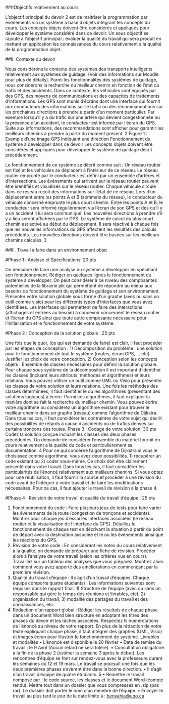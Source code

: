 ###Objectifs relativement au cours

L’objectif principal du devoir 2 est de maitriser la programmation par événements via un
système à base d’objets intégrant les concepts du cours. Les concepts objets doivent être
considérés et appliqués pour développer le système considéré dans ce devoir.
Un sous objectif se rajoute à l’objectif principal : évaluer la qualité du travail qui sera
produit en mettant en application les connaissances du cours relativement a la qualité de
la programmation objet.

##II. Contexte du devoir

Nous considérons le contexte des systèmes des transports intelligents relativement aux
systèmes de guidage. (Voir des informations sur Moodle pour plus de détails).
Parmi les fonctionnalités des systèmes de guidage, nous considérons la recherche du
meilleur chemin en fonction de l’état du trafic et des accidents. Dans ce contexte, les
véhicules sont équipés par des GPS, des moyens de communications et des capacités de
traitements d’informations. Les GPS sont munis d’écrans dont une interface qui fournit
aux conducteurs des informations sur le trafic ou des recommandations sur les prochaines
directions à prendre à partir d’un moment particulier. Par exemple lorsqu’il y a du trafic
sur une artère qui devient congestionnée ou la présence d’un accident, le conducteur est
informé par l’écran du GPS. Suite aux informations, des recommandations sont afficher
pour garantir les meilleurs chemins à prendre à partir du moment présent. 
2
Figure 1 : Exemple d’une image GPS indiquant une direction
Fonctionnement du système à développer dans ce devoir
Les concepts objets doivent être considérés et appliqués pour développer le système de
guidage décrit précédemment.

Le fonctionnement de ce système se décrit comme suit : Un réseau routier est fixé et les
véhicules se déplacent à l’intérieur de ce réseau. Le réseau routier emprunté par le
conducteur est défini par un ensemble d’artères et d’intersections. Les événements qui
arrivent sur le réseau routier peuvent être identifiés et visualisés sur le réseau routier.
Chaque véhicule circule dans ce réseau reçoit des informations sur l’état de ce réseau.
Lors d’un déplacement entre les points A et B (sommets du réseau), le conducteur du
véhicule concerné emprunte le plus court chemin. Entre les points A et B, le conducteur
sera informé régulièrement via l’écran de son GPS et dès qu’il y a un accident il lui sera
communiqué. Les nouvelles directions à prendre s’il y a lieu seront affichées par le GPS.
Le système de calcul du plus court chemin est activé au début du déplacement. Il sera
réactivé à chaque fois que les nouvelles informations du GPS affectent les résultats des
calculs précédents. Les nouvelles directions doivent être basées sur les meilleurs chemins
calculés. 
3

##III. Travail à faire dans un environnement objet

#Phase 1 : Analyse et Spécifications: 20 pts

On demande de faire une analyse du système à développer en spécifiant son fonctionnement.
Rédiger en quelques lignes le fonctionnement du système à développer. On peut
considérer à ce niveau des composantes potentielles de la librairie jdk qui permettent de répondre
au mieux aux besoins de fonctionnement du système de guidage et son environnement. Présenter
votre solution globale sous forme d’un graphe (avec ou sans un outil comme visio) pour les
différents types d’interfaces que vous avez identifiées. Les interfaces qui permettent de faire des
interactions (affichages et entrées au besoin) à concevoir concernent le réseau routier et l’écran du
GPS ainsi que toute autre composante nécessaire pour l’initialisation et le fonctionnement de
votre système.

#Phase 2 : Conception de la solution globale : 25 pts

Une fois que le quoi, (ce qui est demandé de faire) est clair, il faut procéder par les étapes
de conception : 1) Décomposition du problème : une solution pour le fonctionnement de
tout le système (routes, écran GPS, … etc). Justifier les choix de votre conception. 2)
Conception selon les concepts objets : Ensemble de classes nécessaires pour définir la
solution globale.
Pour chaque sous système de la décomposition il est important d’identifier les classes
(incluant leurs attributs, méthodes et algorithmes) et leurs relations. Vous pouvez utiliser
un outil comme UML ou Visio pour présenter les classes de votre solution et leurs
relations.
Une fois les méthodes des classes déterminées, il faut identifier le ou les algorithmes
(présentant des solutions logiques) à écrire. Parmi ces algorithmes, il faut expliquer la
manière dont se fait la recherche du meilleur chemin. Vous pouvez écrire votre
algorithme ou considérez un algorithme existant pour trouver le meilleur chemin dans un
graphe (réseau) comme l’algorithme de Dijkstra. Dans tous les cas, il faut considérer les
contraintes de votre sujet qui décrit des possibilités de retards à cause d’accidents ou de
trafics denses sur certains tronçons des routes.
Phase 3 : Codage de votre solution: 30 pts
Codez la solution conçue incluant les classes des deux phases précédentes. On demande
de considérer l’ensemble du matériel fournit en cours relativement a la qualité du code et
particulièrement sa documentation. 
4
Pour ce qui concerne l’algorithme de Dijkstra si vous le choisissez comme algorithme,
vous avez deux possibilités. 1) récupérer un code existant ou 2) coder vous-même. Ce
choix doit être clairement présenté dans votre travail. Dans tous les cas, il faut considérer
les particularités de l’énoncé relativement aux meilleurs chemins. Si vous optez pour
une réutilisation, il faut fournir la source et procéder à une révision du code avant de
l’intégrer à votre travail et de faire les modifications nécessaires. Pour ce cas, il faut
ajouter le travail de révision à la phase 4.

#Phase 4 : Révision de votre travail et qualité du travail d’équipe : 25 pts

1) Fonctionnement du code : Faire plusieurs jeux de tests pour faire varier les
évènements de la route (congestion de tronçons et accidents). Montrer pour chaque jeu
d’essai les interfaces associées (le réseau routier et la visualisation de l’interface du GPS).
Détaillez le fonctionnement de chaque test en décrivant la situation à partir du point de
départ avec la destination associée et le ou les événements ainsi que les réactions du GPS.
2) Révision de votre code : En considérant les notes du cours relativement à la qualité, on
demande de préparer une fiche de révision. Procéder alors à l’analyse de votre travail
(selon les critères vus en cours). Travaillez sur un tableau des analyses que vous préparez.
Montrez alors comment vous avez apporté des améliorations en commençant par la
première révision.
3) Qualité du travail d’équipe : Il s’agit d’un travail d’équipes. Chaque équipe comporte
quatre étudiants) : Les informations suivantes sont requises dans le rapport final. 1)
Structure de l’équipe (avec ou sans un responsable qui gère le temps des réunions et
livrables, etc), 2) organisation du travail, 3) modalité des partages du travail et des
connaissances, etc.
4) Rédaction d’un rapport global : Rédiger les résultats de chaque phase dans un
document Word bien structuré en adoptant les titres des phases du devoir et les tâches
associées. Respectez ls numérotations de l’énoncé au niveau de votre rapport. En plus de
la rédaction de votre texte expliquant chaque phase, il faut intégrer des graphes (UML,
Visio) et images écran pour illustrer le fonctionnement de système.
Livrables et modalités
• L’énoncé est disponible le 20 février
• Date de remise du travail : le 9 Avril (Aucun retard ne sera toléré).
• Consultation obligatoire à la fin de la phase 2 (estimer la semaine 3 après le
début). Les rencontres d’équipe se font sur rendez-vous avec la professeure durant
les semaines du 12 et 19 mars. Le travail se poursuit une fois que les deux
premières phases s’avèrent être dans la bonne direction.
• Il s’agit d’un travail d’équipe de quatre étudiants. 
5
• Remettre le travail composé par : le code source, les classes et le document Word
(compte rendu). Mettre tout dans un dossier que vous compressez en .zip (pas
rar). Le dossier doit porter le nom d’un membre de l’équipe.
• Envoyer le travail au plus tard le jour de la date limite à : benyahia@uqo.ca 
